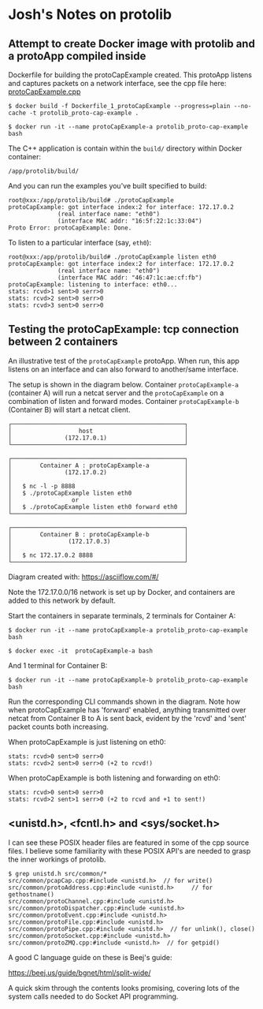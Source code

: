 # Josh's Notes on protolib

## Attempt to create Docker image with protolib and a protoApp compiled inside

Dockerfile for building the protoCapExample created.  This protoApp listens and captures packets on a network interface, see the cpp file here:
[protoCapExample.cpp](./examples/protoCapExample.cpp)


~~~
$ docker build -f Dockerfile_1_protoCapExample --progress=plain --no-cache -t protolib_proto-cap-example .
~~~

~~~
$ docker run -it --name protoCapExample-a protolib_proto-cap-example bash
~~~

The C++ application is contain within the `build/` directory within Docker container:

~~~
/app/protolib/build/
~~~

And you can run the examples you've built specified to build:

~~~
root@xxx:/app/protolib/build# ./protoCapExample 
protoCapExample: got interface index:2 for interface: 172.17.0.2
              (real interface name: "eth0")
              (interface MAC addr: "16:5f:22:1c:33:04")
Proto Error: protoCapExample: Done.
~~~

To listen to a particular interface (say, `eth0`):
~~~
root@xxx:/app/protolib/build# ./protoCapExample listen eth0
protoCapExample: got interface index:2 for interface: 172.17.0.2
              (real interface name: "eth0")
              (interface MAC addr: "46:47:1c:ae:cf:fb")
protoCapExample: listening to interface: eth0...
stats: rcvd>1 sent>0 serr>0
stats: rcvd>2 sent>0 serr>0
stats: rcvd>3 sent>0 serr>0
~~~


## Testing the protoCapExample: tcp connection between 2 containers

An illustrative test of the `protoCapExample` protoApp.  When run, this app listens on an interface and can also forward to another/same interface.

The setup is shown in the diagram below.  Container `protoCapExample-a`  (container A) will run a netcat server and the `protoCapExample` on a combination of listen and forward modes.  Container `protoCapExample-b` (Container B) will start a netcat client.

~~~
┌─────────────────────────────────────────────────┐
│                   host                          │
│               (172.17.0.1)                      │
└─────────────────────────────────────────────────┘
                                                               
┌─────────────────────────────────────────────────┐
│        Container A : protoCapExample-a          │
│               (172.17.0.2)                      │
│                                                 │
│   $ nc -l -p 8888                               │
│   $ ./protoCapExample listen eth0               │
│                 or                              │
│   $ ./protoCapExample listen eth0 forward eth0  │
└─────────────────────────────────────────────────┘
                                                   
┌─────────────────────────────────────────────────┐
│        Container B : protoCapExample-b          │
│                (172.17.0.3)                     │
│                                                 │
│   $ nc 172.17.0.2 8888                          │
└─────────────────────────────────────────────────┘
~~~

Diagram created with: https://asciiflow.com/#/

Note the 172.17.0.0/16 network is set up by Docker, and containers are added to this network by default.

Start the containers in separate terminals, 2 terminals for Container A:

~~~
$ docker run -it --name protoCapExample-a protolib_proto-cap-example bash
~~~
~~~
$ docker exec -it  protoCapExample-a bash
~~~

And 1 terminal for Container B:

~~~
$ docker run -it --name protoCapExample-b protolib_proto-cap-example bash
~~~

Run the corresponding CLI commands shown in the diagram.  Note how when protoCapExample has 'forward' enabled, anything transmitted over netcat from Container B to A is sent back, evident by the 'rcvd' and 'sent' packet counts both increasing.

When protoCapExample is just listening on eth0:
~~~
stats: rcvd>0 sent>0 serr>0
stats: rcvd>2 sent>0 serr>0 (+2 to rcvd!)
~~~

When protoCapExample is both listening and forwarding on eth0:
~~~
stats: rcvd>0 sent>0 serr>0
stats: rcvd>2 sent>1 serr>0 (+2 to rcvd and +1 to sent!)
~~~


## <unistd.h>, <fcntl.h> and <sys/socket.h>

I can see these POSIX header files are featured in some of the cpp source files.  I believe some familiarity with these POSIX API's are needed to grasp the inner workings of protolib.

~~~
$ grep unistd.h src/common/*
src/common/pcapCap.cpp:#include <unistd.h>  // for write()
src/common/protoAddress.cpp:#include <unistd.h>     // for gethostname()
src/common/protoChannel.cpp:#include <unistd.h>
src/common/protoDispatcher.cpp:#include <unistd.h>
src/common/protoEvent.cpp:#include <unistd.h>
src/common/protoFile.cpp:#include <unistd.h>
src/common/protoPipe.cpp:#include <unistd.h>  // for unlink(), close()
src/common/protoSocket.cpp:#include <unistd.h>
src/common/protoZMQ.cpp:#include <unistd.h>  // for getpid()
~~~

A good C language guide on these is Beej's guide:

https://beej.us/guide/bgnet/html/split-wide/

A quick skim through the contents looks promising, covering lots of the system calls needed to do Socket API programming.